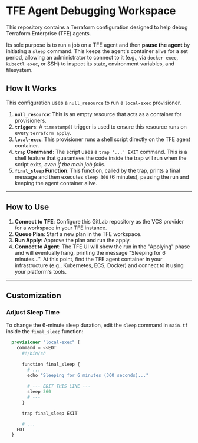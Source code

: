 # TFE Agent Debugging Workspace

This repository contains a Terraform configuration designed to help debug Terraform Enterprise (TFE) agents.

Its sole purpose is to run a job on a TFE agent and then **pause the agent** by initiating a `sleep` command. This keeps the agent's container alive for a set period, allowing an administrator to connect to it (e.g., via `docker exec`, `kubectl exec`, or SSH) to inspect its state, environment variables, and filesystem.

## How It Works

This configuration uses a `null_resource` to run a `local-exec` provisioner.

1.  **`null_resource`**: This is an empty resource that acts as a container for provisioners.
2.  **`triggers`**: A `timestamp()` trigger is used to ensure this resource runs on every `terraform apply`.
3.  **`local-exec`**: This provisioner runs a shell script directly on the TFE agent container.
4.  **`trap` Command**: The script uses a `trap '...' EXIT` command. This is a shell feature that guarantees the code inside the trap will run when the script exits, *even if the main job fails*.
5.  **`final_sleep` Function**: This function, called by the trap, prints a final message and then executes `sleep 360` (6 minutes), pausing the run and keeping the agent container alive.

---

## How to Use

1.  **Connect to TFE**: Configure this GitLab repository as the VCS provider for a workspace in your TFE instance.
2.  **Queue Plan**: Start a new plan in the TFE workspace.
3.  **Run Apply**: Approve the plan and run the apply.
4.  **Connect to Agent**: The TFE UI will show the run in the "Applying" phase and will eventually hang, printing the message "Sleeping for 6 minutes...". At this point, find the TFE agent container in your infrastructure (e.g., Kubernetes, ECS, Docker) and connect to it using your platform's tools.

---

## Customization

### Adjust Sleep Time

To change the 6-minute sleep duration, edit the `sleep` command in `main.tf` inside the `final_sleep` function:

```terraform
  provisioner "local-exec" {
    command = <<EOT
      #!/bin/sh
      
      function final_sleep {
        # ...
        echo "Sleeping for 6 minutes (360 seconds)..."
        
        # --- EDIT THIS LINE ---
        sleep 360 
        # ---
      }

      trap final_sleep EXIT

      # ...
    EOT
  }
